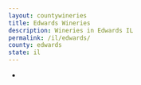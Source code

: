 ```yaml
---
layout: countywineries
title: Edwards Wineries
description: Wineries in Edwards IL
permalink: /il/edwards/
county: edwards
state: il
---
```

-
